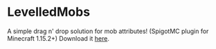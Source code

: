 # LevelledMobs
A simple drag n' drop solution for mob attributes!
(SpigotMC plugin for Minecraft 1.15.2+)
Download it [here](https://www.spigotmc.org/resources/%E2%98%85levelledmobs%E2%98%85-a-simple-drag-n-drop-solution-for-mob-attributes.74304/).
